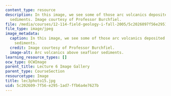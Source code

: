 ```yaml
---
content_type: resource
description: In this image, we see some of those arc volcanics deposited above seafloor
  sediments. Image courtesy of Professor Burchfiel.
file: /media/courses/12-114-field-geology-i-fall-2005/5c2026097f56e2951ad7ffb6a4e7627b_lec3photo15.jpg
file_type: image/jpeg
image_metadata:
  caption: In this image, we see some of those arc volcanics deposited above seafloor
    sediments.
  credit: Image courtesy of Professor Burchfiel.
  image-alt: Arc volcanics above seafloor sediments.
learning_resource_types: []
ocw_type: OCWImage
parent_title: Lecture 6 Image Gallery
parent_type: CourseSection
resourcetype: Image
title: lec3photo15.jpg
uid: 5c202609-7f56-e295-1ad7-ffb6a4e7627b
---
```

